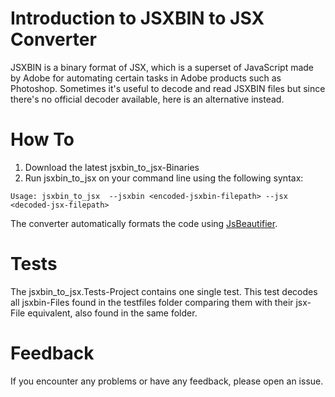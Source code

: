 # Introduction to JSXBIN to JSX Converter
JSXBIN is a binary format of JSX, which is a superset of JavaScript made by Adobe for automating certain tasks in Adobe products such as Photoshop. Sometimes it's useful to decode and read JSXBIN files but since there's no official decoder available, here is an alternative instead.

# How To
1. Download the latest jsxbin_to_jsx-Binaries
2. Run jsxbin_to_jsx on your command line using the following syntax:

```
Usage: jsxbin_to_jsx  --jsxbin <encoded-jsxbin-filepath> --jsx <decoded-jsx-filepath>
```

The converter automatically formats the code using [JsBeautifier](https://github.com/ghost6991/Jsbeautifier).

# Tests
The jsxbin_to_jsx.Tests-Project contains one single test. This test decodes all jsxbin-Files found in the testfiles folder comparing them with their jsx-File equivalent, also found in the same folder.

# Feedback
If you encounter any problems or have any feedback, please open an issue.